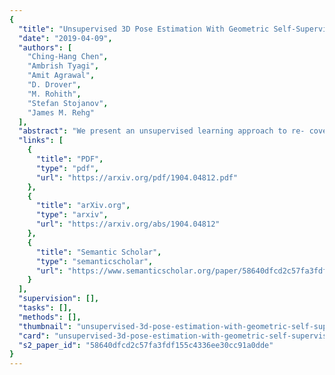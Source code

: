 ```yaml
---
{
  "title": "Unsupervised 3D Pose Estimation With Geometric Self-Supervision",
  "date": "2019-04-09",
  "authors": [
    "Ching-Hang Chen",
    "Ambrish Tyagi",
    "Amit Agrawal",
    "D. Drover",
    "M. Rohith",
    "Stefan Stojanov",
    "James M. Rehg"
  ],
  "abstract": "We present an unsupervised learning approach to re- cover 3D human pose from 2D skeletal joints extracted from a single image. Our method does not require any multi- view image data, 3D skeletons, correspondences between 2D-3D points, or use previously learned 3D priors during training. A lifting network accepts 2D landmarks as inputs and generates a corresponding 3D skeleton estimate. Dur- ing training, the recovered 3D skeleton is reprojected on random camera viewpoints to generate new ‘synthetic’ 2D poses. By lifting the synthetic 2D poses back to 3D and re-projecting them in the original camera view, we can de- fine self-consistency loss both in 3D and in 2D. The training can thus be self supervised by exploiting the geometric self- consistency of the lift-reproject-lift process. We show that self-consistency alone is not sufficient to generate realistic skeletons, however adding a 2D pose discriminator enables the lifter to output valid 3D poses. Additionally, to learn from 2D poses ‘in the wild’, we train an unsupervised 2D domain adapter network to allow for an expansion of 2D data. This improves results and demonstrates the useful- ness of 2D pose data for unsupervised 3D lifting. Results on Human3.6M dataset for 3D human pose estimation demon- strate that our approach improves upon the previous un- supervised methods by 30% and outperforms many weakly supervised approaches that explicitly use 3D data.",
  "links": [
    {
      "title": "PDF",
      "type": "pdf",
      "url": "https://arxiv.org/pdf/1904.04812.pdf"
    },
    {
      "title": "arXiv.org",
      "type": "arxiv",
      "url": "https://arxiv.org/abs/1904.04812"
    },
    {
      "title": "Semantic Scholar",
      "type": "semanticscholar",
      "url": "https://www.semanticscholar.org/paper/58640dfcd2c57fa3fdf155c4336ee30cc91a0dde"
    }
  ],
  "supervision": [],
  "tasks": [],
  "methods": [],
  "thumbnail": "unsupervised-3d-pose-estimation-with-geometric-self-supervision-thumb.jpg",
  "card": "unsupervised-3d-pose-estimation-with-geometric-self-supervision-card.jpg",
  "s2_paper_id": "58640dfcd2c57fa3fdf155c4336ee30cc91a0dde"
}
---
```


